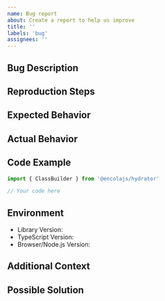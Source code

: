 ```yaml
---
name: Bug report
about: Create a report to help us improve
title: ''
labels: 'bug'
assignees: ''
---
```


## Bug Description
<!-- A clear and concise description of what the bug is -->

## Reproduction Steps
<!-- Steps to reproduce the behavior. For example:
1. Create validator with rules '...'
2. Validate data '...'
3. See error -->

## Expected Behavior
<!-- A clear and concise description of what you expected to happen -->

## Actual Behavior
<!-- What actually happened -->

## Code Example
<!-- Provide a minimal code example that demonstrates the issue -->

```typescript
import { ClassBuilder } from '@encolajs/hydrator'

// Your code here
```

## Environment
- Library Version: <!-- e.g. 1.0.0 -->
- TypeScript Version: <!-- if applicable -->
- Browser/Node.js Version: <!-- if relevant -->

## Additional Context
<!-- Add any other context about the problem here -->

## Possible Solution
<!-- Optional: Suggest a fix/reason for the bug -->